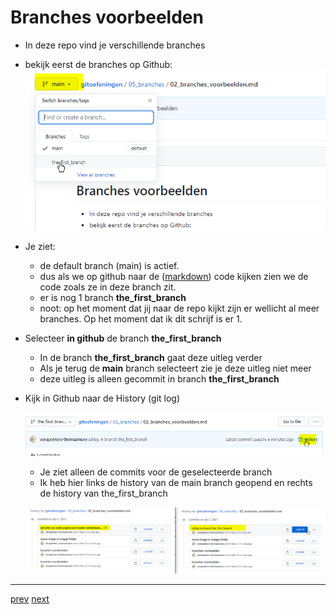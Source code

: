# Branches voorbeelden

* In deze repo vind je verschillende branches
* bekijk eerst de branches op Github: 
![img.png](images/github_branch_main.png)
* Je ziet: 
  * de default branch (main) is actief. 
  * dus als we op github naar de ([markdown](../999_allerlei/wat_is_md.md)) code kijken zien we de code zoals ze in deze branch zit.
  * er is nog 1 branch **the_first_branch** 
  * noot: op het moment dat jij naar de repo kijkt zijn er wellicht al meer branches. Op het moment dat ik dit schrijf is er 1. 
* Selecteer **in github** de branch **the_first_branch** 
  * In de branch **the_first_branch** gaat deze uitleg verder 
  * Als je terug de **main** branch selecteert zie je deze uitleg niet meer
  * deze uitleg is alleen gecommit in branch **the_first_branch**
* Kijk in Github naar de History (git log)    
  
  ![img.png](images/github_branch_history.png)
  * Je ziet alleen de commits voor de geselecteerde branch 
  * Ik heb hier links de history van de main branch geopend en rechts de history van the_first_branch
  
  ![img.png](images/github_branch_different_histories.png)

---
[prev](01_branches.md)
[next]()

